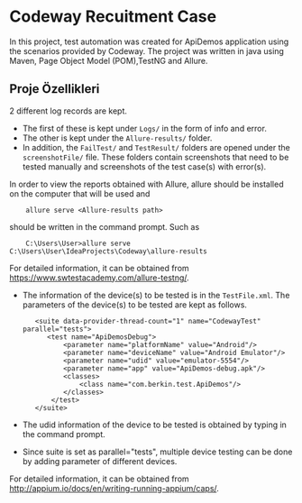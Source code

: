 # Codeway Recuitment Case

In this project, test automation was created for ApiDemos application using the scenarios provided by Codeway. The project was written in java using Maven, Page Object Model (POM),TestNG and Allure.


## Proje Özellikleri

2 different log records are kept.

* The first of these is kept under `Logs/` in the form of info and error.
* The other is kept under the `Allure-results/` folder.
* In addition, the `FailTest/` and `TestResult/` folders are opened under the `screenshotFile/` file. These folders contain screenshots that need to be tested manually and screenshots of the test case(s) with error(s).

In order to view the reports obtained with Allure, allure should be installed on the computer that will be used and  

        allure serve <Allure-results path>
  
 should be written in the command prompt. Such as
  
        C:\Users\User>allure serve C:\Users\User\IdeaProjects\Codeway\allure-results
        
For detailed information, it can be obtained from https://www.swtestacademy.com/allure-testng/.

* The information of the device(s) to be tested is in the `TestFile.xml`. The parameters of the device(s) to be tested are kept as follows.

         <suite data-provider-thread-count="1" name="CodewayTest" parallel="tests">
            <test name="ApiDemosDebug">
                <parameter name="platformName" value="Android"/>
                <parameter name="deviceName" value="Android Emulator"/>
                <parameter name="udid" value="emulator-5554"/> 
                <parameter name="app" value="ApiDemos-debug.apk"/> 
                <classes>
                    <class name="com.berkin.test.ApiDemos"/>
                </classes>
             </test>
         </suite>
          
* The udid information of the device to be tested is obtained by typing <adb devices> in the command prompt.
* Since suite is set as parallel="tests", multiple device testing can be done by adding parameter of different devices.

For detailed information, it can be obtained from http://appium.io/docs/en/writing-running-appium/caps/.

            
